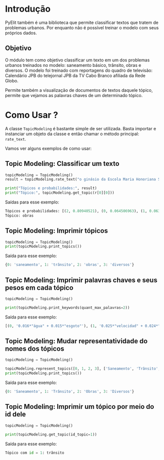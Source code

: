 # Introdução

PyElit também é uma biblioteca que permite classificar textos que tratem de problemas urbanos. Por enquanto não é possível treinar o modelo com seus próprios dados.

## Objetivo

O módulo tem como objetivo classificar um texto em um dos problemas urbanos treinados no modelo: saneamento básico, trânsito, obras e diversos. O modelo foi treinado com reportagens do quadro de televisão: Calendário JPB do telejornal JPB da TV Cabo Branco afiliada da Rede Globo.

Permite também a visualização de documentos de textos daquele tópico, permite que vejamos as palavras chaves de um determinado tópico.

# Como Usar ?

A classe `TopicModeling` é bastante simple de ser utilizada. Basta importar e instanciar um objeto da classe e então chamar o método principal: `rate_text`.

Vamos ver alguns exemplos de como usar:

## Topic Modeling: Classificar um texto

```python
topicModeling = TopicModeling()
result = topicModeling.rate_text("o ginásio da Escola Maria Honoriana Santiago está com obras paradas desde do início do ano.")

print("Tópicos e probabilidades:", result)
print("Tópico:", topicModeling.get_topic(r[0][0]))
```

Saídas para esse exemplo:

```python
Tópicos e probabilidades: [(2, 0.80940521), (0, 0.064506963), (1, 0.063506372), (3, 0.062581457)]
Tópico: obras
```

## Topic Modeling: Imprimir tópicos

```python
topicModeling = TopicModeling()
print(topicModeling.print_topics())
```

Saída para esse exemplo:

```python
{0: 'saneamento', 1: 'trânsito', 2: 'obras', 3: 'diversos'}
```

## Topic Modeling: Imprimir palavras chaves e seus pesos em cada tópico

```python
topicModeling = TopicModeling()

print(topicModeling.print_keywords(quant_max_palavras=2))
```

Saída para esse exemplo:

```python
[(0, '0.016*"água" + 0.015*"esgoto"'), (1, '0.025*"velocidad" + 0.024*"faixa"'), (2, '0.012*"escola" + 0.011*"obra"'), (3, '0.034*"estrada" + 0.015*"féria"')]
```

## Topic Modeling: Mudar representatividade do nomes dos tópicos

```python
topicModeling = TopicModeling()

topicModeling.represent_topics([0, 1, 2, 3], ['Saneamento', 'Trânsito','Obras', 'Diversos'])
print(topicModeling.print_topics())
```

Saída para esse exemplo:

```python
{0: 'Saneamento', 1: 'Trânsito', 2: 'Obras', 3: 'Diversos'}
```

## Topic Modeling: Imprimir um tópico por meio do id dele

```python
topicModeling = TopicModeling()

print(topicModeling.get_topic(id_topic=1))
```

Saída para esse exemplo:

```python
Tópico com id = 1: trânsito
```
